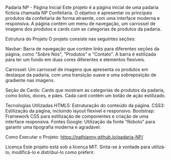Padaria NP - Página Inicial
Este projeto é a página inicial de uma padaria fictícia chamada NP Confeitaria. O objetivo é apresentar os principais produtos da confeitaria de forma atraente, com uma interface moderna e responsiva. A página contém um menu de navegação, um carrossel de imagens dos produtos e cards com as categorias de produtos da padaria.

Estrutura do Projeto
O projeto consiste nas seguintes seções:

Navbar: Barra de navegação que contém links para diferentes seções da página, como "Sobre Nós", "Produtos" e "Contato". A barra é estilizada para ter um fundo em duas cores diferentes e elementos flexíveis.

Carrossel: Um carrossel de imagens que apresenta os produtos em destaque da padaria, com uma transição suave e uma sobreposição de gradiente nas imagens.

Seção de Cards: Cards que mostram as categorias de produtos da padaria, como bolos, doces, e pães. Cada card contém um botão de ação estilizado.

Tecnologias Utilizadas
HTML5: Estruturação do conteúdo da página.
CSS3: Estilização da página, incluindo layout flexível e responsivo.
Bootstrap: Framework CSS para estilização de componentes e criação de uma interface responsiva.
Fontes Google: Utilização da fonte "Roboto" para garantir uma tipografia moderna e agradável.

Como Executar o Projeto:
https://nathianny.github.io/padaria-NP/

Licença
Este projeto está sob a licença MIT. Sinta-se à vontade para utilizá-lo, modificá-lo e distribuí-lo como preferir.
